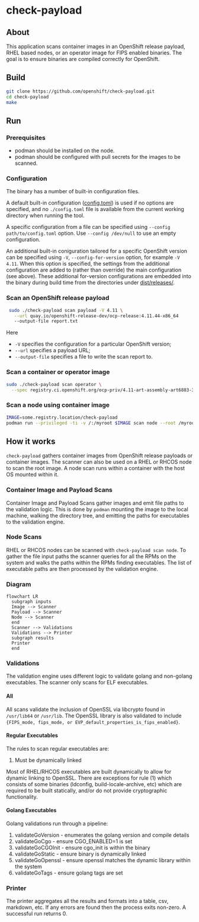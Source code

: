 # check-payload

## About

This application scans container images in an OpenShift release payload, RHEL based nodes, or an operator image for FIPS enabled binaries. The goal is to ensure binaries are compiled correctly for OpenShift.

## Build

```sh
git clone https://github.com/openshift/check-payload.git
cd check-payload
make
```

## Run

### Prerequisites

* podman should be installed on the node.
* podman should be configured with pull secrets for the images to be scanned.

### Configuration

The binary has a number of built-in configuration files.

A default built-in configuration ([config.toml](./config.toml)) is used if no
options are specified, and no `./config.toml` file is available from the
current working directory when running the tool.

A specific configuration from a file can be specified using
`--config path/to/config.toml` option. Use `--config /dev/null` to use an empty
configuration.

An additional built-in coniguration tailored for a specific OpenShift version
can be specified using `-V`, `--config-for-version` option, for example `-V
4.11`. When this option is specified, the settings from the additional
configuration are added to (rather than override) the main configuration (see
above). These additional for-version configurations are embedded into the
binary during build time from the directories under
[dist/releases/](./dist/releases/).

### Scan an OpenShift release payload

```sh
 sudo ./check-payload scan payload -V 4.11 \
   --url quay.io/openshift-release-dev/ocp-release:4.11.44-x86_64
   --output-file report.txt
```

Here
* `-V` specifies the configuration for a particular OpenShift version;
* `--url` specifies a payload URL;
* `--output-file` specifies a file to write the scan report to.

### Scan a container or operator image

```sh
sudo ./check-payload scan operator \
  --spec registry.ci.openshift.org/ocp-priv/4.11-art-assembly-art6883-3-priv@sha256:138b1b9ae11b0d3b5faafacd1b469ec8c20a234b387ae33cf007441fa5c5d567
```

### Scan a node using container image

```sh
IMAGE=some.registry.location/check-payload
podman run --privileged -ti -v /:/myroot $IMAGE scan node --root /myroot
```

## How it works

`check-payload` gathers container images from OpenShift release payloads or
container images. The scanner can also be used on a RHEL or RHCOS node to scan the
root image. A node scan runs within a container with the host OS mounted within
it.

### Container Image and Payload Scans

Container Image and Payload Scans gather images and emit file paths to the
validation logic. This is done by `podman` mounting the image to the local
machine, walking the directory tree, and emitting the paths for executables to
the validation engine.

### Node Scans

RHEL or RHCOS nodes can be scanned with `check-payload scan node`. To gather the
file input paths the scanner queries for all the RPMs on the system and walks
the paths within the RPMs finding executables. The list of executable paths are
then processed by the validation engine.

### Diagram

```mermaid
flowchart LR
  subgraph inputs
  Image --> Scanner
  Payload --> Scanner
  Node --> Scanner
  end
  Scanner --> Validations
  Validations --> Printer
  subgraph results
  Printer
  end

```

### Validations

The validation engine uses different logic to validate golang and non-golang executables. The scanner only scans for ELF executables.

#### All

All scans validate the inclusion of OpenSSL via libcrypto found in `/usr/lib64`
or `/usr/lib`. The OpenSSL library is also validated to include `{FIPS_mode,
fips_mode, or EVP_default_properties_is_fips_enabled}`.

#### Regular Executables

The rules to scan regular executables are:

1. Must be dynamically linked

Most of RHEL/RHCOS executables are built dynamically to allow for dynamic
linking to OpenSSL. There are exceptions for rule (1) which consists of some
binaries (ldconfig, build-locale-archive, etc) which are required to be built
statically, and/or do not provide cryptographic functionality.

#### Golang Executables

Golang validations run through a pipeline:

1. validateGoVersion - enumerates the golang version and compile details
1. validateGoCgo - ensure CGO_ENABLED=1 is set
1. validateGoCGOInit - ensure cgo_init is within the binary
1. validateGoStatic - ensure binary is dynamically linked
1. validateGoOpenssl - ensure openssl matches the dynamic library within the system
1. validateGoTags - ensure golang tags are set

### Printer

The printer aggregates all the results and formats into a table, csv, markdown, etc. If any errors are found then the process exits non-zero. A successful run returns 0.
